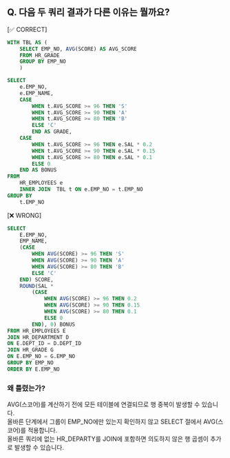 ## Q. 다음 두 쿼리 결과가 다른 이유는 뭘까요?

[✅ CORRECT]
```sql
WITH TBL AS (
    SELECT EMP_NO, AVG(SCORE) AS AVG_SCORE
    FROM HR_GRADE
    GROUP BY EMP_NO
    )

SELECT
    e.EMP_NO,
    e.EMP_NAME,
    CASE
        WHEN t.AVG_SCORE >= 96 THEN 'S'
        WHEN t.AVG_SCORE >= 90 THEN 'A'
        WHEN t.AVG_SCORE >= 80 THEN 'B'
        ELSE 'C'
        END AS GRADE,
    CASE
        WHEN t.AVG_SCORE >= 96 THEN e.SAL * 0.2
        WHEN t.AVG_SCORE >= 90 THEN e.SAL * 0.15
        WHEN t.AVG_SCORE >= 80 THEN e.SAL * 0.1
        ELSE 0
    END AS BONUS
FROM
    HR_EMPLOYEES e 
    INNER JOIN  TBL t ON e.EMP_NO = t.EMP_NO
GROUP BY
    t.EMP_NO
```


[❌ WRONG]
```sql
SELECT 
    E.EMP_NO, 
    EMP_NAME, 
    (CASE 
        WHEN AVG(SCORE) >= 96 THEN 'S'
        WHEN AVG(SCORE) >= 90 THEN 'A'
        WHEN AVG(SCORE) >= 80 THEN 'B'
        ELSE 'C'
    END) SCORE,
    ROUND(SAL * 
        (CASE 
            WHEN AVG(SCORE) >= 96 THEN 0.2
            WHEN AVG(SCORE) >= 90 THEN 0.15
            WHEN AVG(SCORE) >= 80 THEN 0.1
            ELSE 0
        END), 0) BONUS
FROM HR_EMPLOYEES E
JOIN HR_DEPARTMENT D
ON E.DEPT_ID = D.DEPT_ID
JOIN HR_GRADE G
ON E.EMP_NO = G.EMP_NO
GROUP BY EMP_NO
ORDER BY E.EMP_NO
```

### 왜 틀렸는가?
AVG(스코어)를 계산하기 전에 모든 테이블에 연결되므로 행 중복이 발생할 수 있습니다.  
올바른 단계에서 그룹이 EMP_NO에만 있는지 확인하지 않고 SELECT 절에서 AVG(스코어)를 적용합니다.  
올바른 쿼리에 없는 HR_DEPARTY를 JOIN에 포함하면 의도하지 않은 행 곱셈이 추가로 발생할 수 있습니다.  
